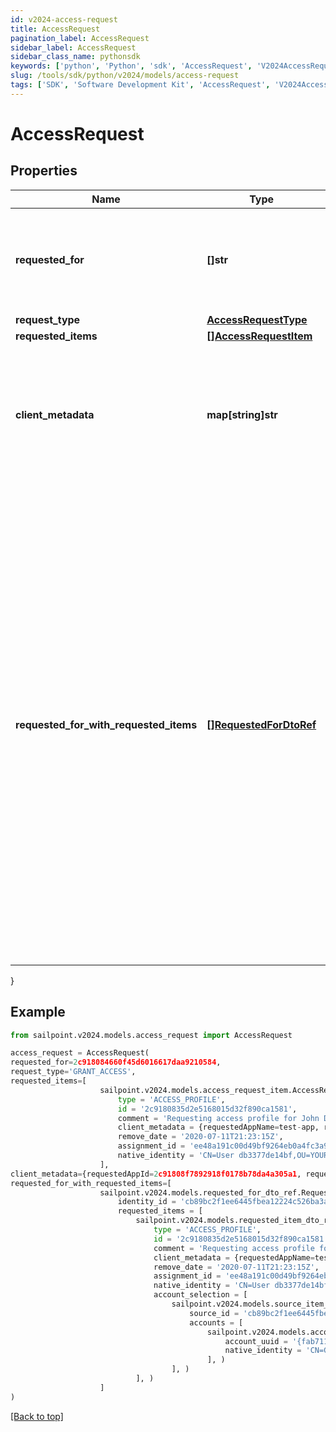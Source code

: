 ```yaml
---
id: v2024-access-request
title: AccessRequest
pagination_label: AccessRequest
sidebar_label: AccessRequest
sidebar_class_name: pythonsdk
keywords: ['python', 'Python', 'sdk', 'AccessRequest', 'V2024AccessRequest'] 
slug: /tools/sdk/python/v2024/models/access-request
tags: ['SDK', 'Software Development Kit', 'AccessRequest', 'V2024AccessRequest']
---
```


# AccessRequest


## Properties

Name | Type | Description | Notes
------------ | ------------- | ------------- | -------------
**requested_for** | **[]str** | A list of Identity IDs for whom the Access is requested. If it's a Revoke request, there can only be one Identity ID. | [required]
**request_type** | [**AccessRequestType**](access-request-type) |  | [optional] 
**requested_items** | [**[]AccessRequestItem**](access-request-item) |  | [required]
**client_metadata** | **map[string]str** | Arbitrary key-value pairs. They will never be processed by the IdentityNow system but will be returned on associated APIs such as /account-activities. | [optional] 
**requested_for_with_requested_items** | [**[]RequestedForDtoRef**](requested-for-dto-ref) | Additional submit data structure with requestedFor containing requestedItems allowing distinction for each request item and Identity. * Can only be used when 'requestedFor' and 'requestedItems' are not separately provided * Adds ability to specify which account the user wants the access on, in case they have multiple accounts on a source * Allows the ability to request items with different remove dates * Also allows different combinations of request items and identities in the same request  | [optional] 
}

## Example

```python
from sailpoint.v2024.models.access_request import AccessRequest

access_request = AccessRequest(
requested_for=2c918084660f45d6016617daa9210584,
request_type='GRANT_ACCESS',
requested_items=[
                    sailpoint.v2024.models.access_request_item.AccessRequestItem(
                        type = 'ACCESS_PROFILE', 
                        id = '2c9180835d2e5168015d32f890ca1581', 
                        comment = 'Requesting access profile for John Doe', 
                        client_metadata = {requestedAppName=test-app, requestedAppId=2c91808f7892918f0178b78da4a305a1}, 
                        remove_date = '2020-07-11T21:23:15Z', 
                        assignment_id = 'ee48a191c00d49bf9264eb0a4fc3a9fc', 
                        native_identity = 'CN=User db3377de14bf,OU=YOURCONTAINER, DC=YOURDOMAIN', )
                    ],
client_metadata={requestedAppId=2c91808f7892918f0178b78da4a305a1, requestedAppName=test-app},
requested_for_with_requested_items=[
                    sailpoint.v2024.models.requested_for_dto_ref.RequestedForDtoRef(
                        identity_id = 'cb89bc2f1ee6445fbea12224c526ba3a', 
                        requested_items = [
                            sailpoint.v2024.models.requested_item_dto_ref.RequestedItemDtoRef(
                                type = 'ACCESS_PROFILE', 
                                id = '2c9180835d2e5168015d32f890ca1581', 
                                comment = 'Requesting access profile for John Doe', 
                                client_metadata = {requestedAppName=test-app, requestedAppId=2c91808f7892918f0178b78da4a305a1}, 
                                remove_date = '2020-07-11T21:23:15Z', 
                                assignment_id = 'ee48a191c00d49bf9264eb0a4fc3a9fc', 
                                native_identity = 'CN=User db3377de14bf,OU=YOURCONTAINER, DC=YOURDOMAIN', 
                                account_selection = [
                                    sailpoint.v2024.models.source_item_ref.SourceItemRef(
                                        source_id = 'cb89bc2f1ee6445fbea12224c526ba3a', 
                                        accounts = [
                                            sailpoint.v2024.models.account_item_ref.AccountItemRef(
                                                account_uuid = '{fab7119e-004f-4822-9c33-b8d570d6c6a6}', 
                                                native_identity = 'CN=Glen 067da3248e914,OU=YOUROU,OU=org-data-service,DC=YOURDC,DC=local', )
                                            ], )
                                    ], )
                            ], )
                    ]
)

```
[[Back to top]](#) 

